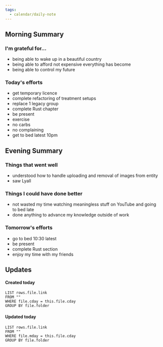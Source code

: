 ```yaml
---
tags:
  - calendar/daily-note
---
```


## Morning Summary

### I'm grateful for...

- being able to wake up in a beautiful country
- being able to afford not expensive everything has become
- being able to control my future

### Today's efforts

- get temporary licence
- complete refactoring of treatment setups
- replace 1 legacy group
- complete Rust chapter
- be present
- exercise
- no carbs
- no complaining
- get to bed latest 10pm

## Evening Summary

### Things that went well

- understood how to handle uploading and removal of images from entity
- saw Lyall

### Things I could have done better

- not wasted my time watching meaningless stuff on YouTube and going to bed late
- done anything to advance my knowledge outside of work

### Tomorrow's efforts

- go to bed 10:30 latest
- be present
- complete Rust section
- enjoy my time with my friends

## Updates

#### Created today

```dataview
LIST rows.file.link
FROM ""
WHERE file.cday = this.file.cday
GROUP BY file.folder
```

#### Updated today

```dataview
LIST rows.file.link
FROM ""
WHERE file.mday = this.file.cday
GROUP BY file.folder
```
